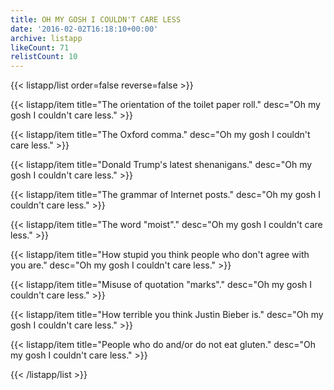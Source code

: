 ```yaml
---
title: OH MY GOSH I COULDN'T CARE LESS
date: '2016-02-02T16:18:10+00:00'
archive: listapp
likeCount: 71
relistCount: 10
---
```


<!--more-->

{{< listapp/list order=false reverse=false >}}

   {{< listapp/item title="The orientation of the toilet paper roll."
      desc="Oh my gosh I couldn't care less." >}}

   {{< listapp/item title="The Oxford comma."
      desc="Oh my gosh I couldn't care less." >}}

   {{< listapp/item title="Donald Trump's latest shenanigans."
      desc="Oh my gosh I couldn't care less." >}}

   {{< listapp/item title="The grammar of Internet posts."
      desc="Oh my gosh I couldn't care less." >}}

   {{< listapp/item title="The word \"moist\"."
      desc="Oh my gosh I couldn't care less." >}}

   {{< listapp/item title="How stupid you think people who don't agree with you are."
      desc="Oh my gosh I couldn't care less." >}}

   {{< listapp/item title="Misuse of quotation \"marks\"."
      desc="Oh my gosh I couldn't care less." >}}

   {{< listapp/item title="How terrible you think Justin Bieber is."
      desc="Oh my gosh I couldn't care less." >}}

   {{< listapp/item title="People who do and/or do not eat gluten."
      desc="Oh my gosh I couldn't care less." >}}

{{< /listapp/list >}}
